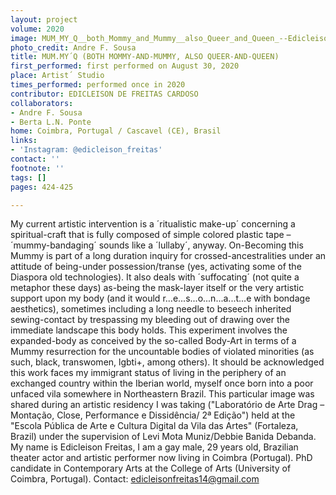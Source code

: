 ```yaml
---
layout: project
volume: 2020
image: MUM_MY_Q__both_Mommy_and_Mummy__also_Queer_and_Queen_--Edicleison_de_Freitas_Cardoso.jpg
photo_credit: Andre F. Sousa
title: MUM.MY´Q (BOTH MOMMY-AND-MUMMY, ALSO QUEER-AND-QUEEN)
first_performed: first performed on August 30, 2020
place: Artist´ Studio
times_performed: performed once in 2020
contributor: EDICLEISON DE FREITAS CARDOSO
collaborators:
- Andre F. Sousa
- Berta L.N. Ponte
home: Coimbra, Portugal / Cascavel (CE), Brasil
links:
- 'Instagram: @edicleison_freitas'
contact: ''
footnote: ''
tags: []
pages: 424-425

---
```


My current artistic intervention is a ´ritualistic make-up´ concerning a spiritual-craft that is fully composed of simple colored plastic tape – ´mummy-bandaging´ sounds like a ´lullaby´, anyway. On-Becoming this Mummy is part of a long duration inquiry for crossed-ancestralities under an attitude of being-under possession/transe (yes, activating some of the Diaspora old technologies). It also deals with ´suffocating´ (not quite a metaphor these days) as-being the mask-layer itself or the very artistic support upon my body (and it would r...e...s...o...n...a...t...e with bondage aesthetics), sometimes including a long needle to beseech inherited sewing-contact by trespassing my bleeding out of drawing over the immediate landscape this body holds. This experiment involves the expanded-body as conceived by the so-called Body-Art in terms of a Mummy resurrection for the uncountable bodies of violated minorities (as such, black, transwomen, lgbti+, among others). It should be acknowledged this work faces my immigrant status of living in the periphery of an exchanged country within the Iberian world, myself once born into a poor unfaced vila somewhere in Northeastern Brazil. This particular image was shared during an artistic residency I was taking ("Laboratório de Arte Drag – Montação, Close, Performance e Dissidência/ 2ª Edição") held at the "Escola Pública de Arte e Cultura Digital da Vila das Artes" (Fortaleza, Brazil) under the supervision of Levi Mota Muniz/Debbie Banida Debanda. My name is Edicleison Freitas, I am a gay male, 29 years old, Brazilian theater actor and artistic performer now living in Coimbra (Portugal). PhD candidate in Contemporary Arts at the College of Arts (University of Coimbra, Portugal). Contact: edicleisonfreitas14@gmail.com
